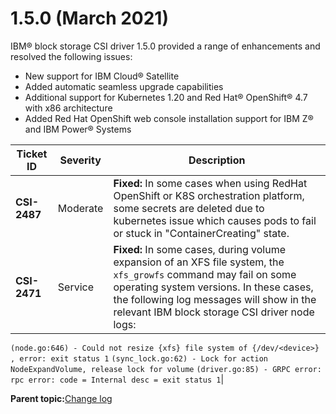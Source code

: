 # 1.5.0 \(March 2021\)

IBM® block storage CSI driver 1.5.0 provided a range of enhancements and resolved the following issues:

-   New support for IBM Cloud® Satellite
-   Added automatic seamless upgrade capabilities
-   Additional support for Kubernetes 1.20 and Red Hat® OpenShift® 4.7 with x86 architecture
-   Added Red Hat OpenShift web console installation support for IBM Z® and IBM Power® Systems

|Ticket ID|Severity|Description|
|---------|--------|-----------|
|**CSI-2487**|Moderate|**Fixed:** In some cases when using RedHat OpenShift or K8S orchestration platform, some secrets are deleted due to kubernetes issue which causes pods to fail or stuck in "ContainerCreating" state.|
|**CSI-2471**|Service|**Fixed:** In some cases, during volume expansion of an XFS file system, the `xfs_growfs` command may fail on some operating system versions. In these cases, the following log messages will show in the relevant IBM block storage CSI driver node logs:
`(node.go:646) - Could not resize {xfs} file system of {/dev/<device>} , error: exit status 1`
`(sync_lock.go:62) - Lock for action NodeExpandVolume, release lock for volume`
`(driver.go:85) - GRPC error: rpc error: code = Internal desc = exit status 1`|


**Parent topic:**[Change log](csi_rn_changelog.md)

